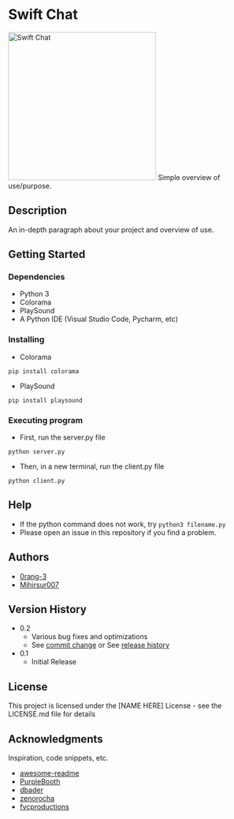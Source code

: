 # Swift Chat
<img src="https://i.imgur.com/FEADYmQ.png" alt="Swift Chat" width="300"/>
Simple overview of use/purpose.

## Description

An in-depth paragraph about your project and overview of use.

## Getting Started

### Dependencies

* Python 3
* Colorama
* PlaySound
* A Python IDE (Visual Studio Code, Pycharm, etc)

### Installing

* Colorama
```
pip install colorama
```
* PlaySound
```
pip install playsound
```

### Executing program

* First, run the server.py file
```
python server.py
```
* Then, in a new terminal, run the client.py file
```
python client.py
```

## Help

* If the python command does not work, try `python3 filename.py`
* Please open an issue in this repository if you find a problem.


## Authors

* [0rang-3](https://github.com/0rang-3)
* [Mihirsur007](https://github.com/mihirsur007)

## Version History

* 0.2
    * Various bug fixes and optimizations
    * See [commit change]() or See [release history]()
* 0.1
    * Initial Release

## License

This project is licensed under the [NAME HERE] License - see the LICENSE.md file for details

## Acknowledgments

Inspiration, code snippets, etc.
* [awesome-readme](https://github.com/matiassingers/awesome-readme)
* [PurpleBooth](https://gist.github.com/PurpleBooth/109311bb0361f32d87a2)
* [dbader](https://github.com/dbader/readme-template)
* [zenorocha](https://gist.github.com/zenorocha/4526327)
* [fvcproductions](https://gist.github.com/fvcproductions/1bfc2d4aecb01a834b46)
